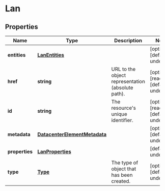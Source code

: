 # Lan

## Properties
| Name | Type | Description | Notes |
| ------------ | ------------- | ------------- | ------------- |
| **entities** | [**LanEntities**](LanEntities.md) |  | [optional] [default to undefined] |
| **href** | **string** | URL to the object representation (absolute path). | [optional] [readonly] [default to undefined] |
| **id** | **string** | The resource\'s unique identifier. | [optional] [readonly] [default to undefined] |
| **metadata** | [**DatacenterElementMetadata**](DatacenterElementMetadata.md) |  | [optional] [default to undefined] |
| **properties** | [**LanProperties**](LanProperties.md) |  | [default to undefined] |
| **type** | [**Type**](Type.md) | The type of object that has been created. | [optional] [default to undefined] |


